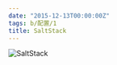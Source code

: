 ```yaml
---
date: "2015-12-13T00:00:00Z"
tags: b/配置/1
title: SaltStack
---
```


![SaltStack](http://du1ab.one/images/2015/saltstack.png)

